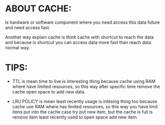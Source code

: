 ABOUT CACHE:
=============

Is hardware or software component where you need access this data future and need access fast. 

Another way explain cache is think cache with shortcut to reach the data and because is shortcut you can access data more fast than reach data normal way.

TIPS:
======

- TTL is mean time to live is interesting thing because cache using RAM where have limited resources, so this way after specific time remove the cache open space to add new data.

- LRU POLICY is mean least recently usage is intesing thing too because cache use RAM where has limited resources, so this way you have limit itens put into the cache case try put new item, but the cache is full is remove item least recently used to open space add new item.